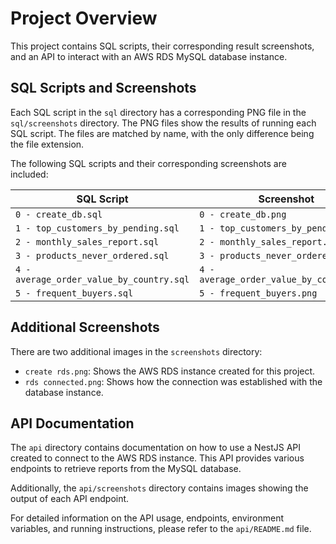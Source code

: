 # Project Overview

This project contains SQL scripts, their corresponding result screenshots, and an API to interact with an AWS RDS MySQL database instance.

## SQL Scripts and Screenshots

Each SQL script in the `sql` directory has a corresponding PNG file in the `sql/screenshots` directory. The PNG files show the results of running each SQL script. The files are matched by name, with the only difference being the file extension.

The following SQL scripts and their corresponding screenshots are included:

| SQL Script                          | Screenshot                          |
|-----------------------------------|-----------------------------------|
| `0 - create_db.sql`                | `0 - create_db.png`                |
| `1 - top_customers_by_pending.sql`| `1 - top_customers_by_pending.png`|
| `2 - monthly_sales_report.sql`     | `2 - monthly_sales_report.png`     |
| `3 - products_never_ordered.sql`   | `3 - products_never_ordered.png`   |
| `4 - average_order_value_by_country.sql` | `4 - average_order_value_by_country.png` |
| `5 - frequent_buyers.sql`          | `5 - frequent_buyers.png`          |

## Additional Screenshots

There are two additional images in the `screenshots` directory:

- `create rds.png`: Shows the AWS RDS instance created for this project.
- `rds connected.png`: Shows how the connection was established with the database instance.

## API Documentation

The `api` directory contains documentation on how to use a NestJS API created to connect to the AWS RDS instance. This API provides various endpoints to retrieve reports from the MySQL database.

Additionally, the `api/screenshots` directory contains images showing the output of each API endpoint.
  
For detailed information on the API usage, endpoints, environment variables, and running instructions, please refer to the `api/README.md` file.
